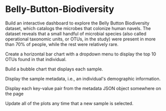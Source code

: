 # Belly-Button-Biodiversity

Build an interactive dashboard to explore the Belly Button Biodiversity dataset, which catalogs the microbes that colonize human navels.
The dataset reveals that a small handful of microbial species (also called operational taxonomic units, or OTUs, in the study) were present in more than 70% of people, while the rest were relatively rare.


Create a horizontal bar chart with a dropdown menu to display the top 10 OTUs found in that individual.

Build a bubble chart that displays each sample.

Display the sample metadata, i.e., an individual's demographic information.

Display each key-value pair from the metadata JSON object somewhere on the page

Update all of the plots any time that a new sample is selected.